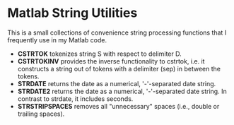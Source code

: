 # Matlab String Utilities

This is a small collections of convenience string processing functions that I frequently use in my Matlab code.

* **CSTRTOK** tokenizes string S with respect to delimiter D.
* **CSTRTOKINV** provides the inverse functionality to cstrtok, i.e. it constructs a string out of tokens with a delimiter (sep) in between the tokens.
* **STRDATE** returns the date as a numerical, '-'-separated date string.
* **STRDATE2** returns the date as a numerical, '-'-separated date string. In contrast to strdate, it includes seconds.
* **STRSTRIPSPACES** removes all "unnecessary" spaces (i.e., double or trailing spaces).
